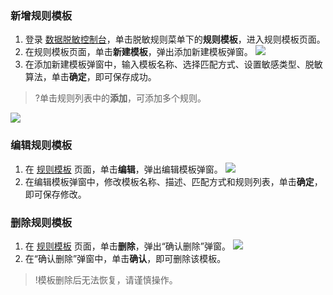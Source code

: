
### 新增规则模板
1. 登录 [数据脱敏控制台](https://console.cloud.tencent.com/dmask/rules-templates)，单击脱敏规则菜单下的**规则模板**，进入规则模板页面。
2. 在规则模板页面，单击**新建模板**，弹出添加新建模板弹窗。
![](https://main.qcloudimg.com/raw/d5ce46ac83b53ab3110a8e502be7e900.png)
3. 在添加新建模板弹窗中，输入模板名称、选择匹配方式、设置敏感类型、脱敏算法，单击**确定**，即可保存成功。
>?单击规则列表中的**添加**，可添加多个规则。
>
![](https://main.qcloudimg.com/raw/eebfb4bbbaf58302075ca42975f8a229.png)


### 编辑规则模板
1. 在 [规则模板](https://console.cloud.tencent.com/dmask/rules-templates) 页面，单击**编辑**，弹出编辑模板弹窗。
![](https://main.qcloudimg.com/raw/496d6b6cede73c6b34fffa8aba72f98a.png)
2. 在编辑模板弹窗中，修改模板名称、描述、匹配方式和规则列表，单击**确定**，即可保存修改。

### 删除规则模板
1. 在 [规则模板](https://console.cloud.tencent.com/dmask/rules-templates) 页面，单击**删除**，弹出“确认删除”弹窗。
![](https://main.qcloudimg.com/raw/c8c4c8066654bb49cb15834263dbd41c.png)
2. 在“确认删除”弹窗中，单击**确认**，即可删除该模板。
>!模板删除后无法恢复，请谨慎操作。
